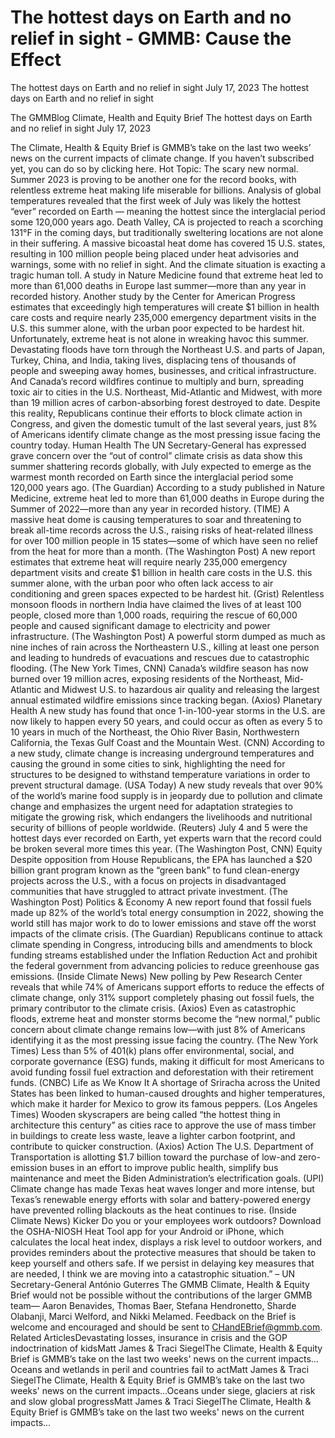 # The hottest days on Earth and no relief in sight - GMMB: Cause the Effect


The hottest days on Earth and no relief in sight
July 17, 2023
The hottest days on Earth and no relief in sight
 
The GMMBlog
Climate, Health and Equity Brief The hottest days on Earth and no relief in sight
July 17, 2023
 
The Climate, Health & Equity Brief is GMMB’s take on the last two weeks’ news on the current impacts of climate change. If you haven’t subscribed yet, you can do so by clicking here.
Hot Topic: The scary new normal. Summer 2023 is proving to be another one for the record books, with relentless extreme heat making life miserable for billions. Analysis of global temperatures revealed that the first week of July was likely the hottest “ever” recorded on Earth — meaning the hottest since the interglacial period some 120,000 years ago.
Death Valley, CA is projected to reach a scorching 131°F in the coming days, but traditionally sweltering locations are not alone in their suffering. A massive bicoastal heat dome has covered 15 U.S. states, resulting in 100 million people being placed under heat advisories and warnings, some with no relief in sight.
And the climate situation is exacting a tragic human toll. A study in Nature Medicine found that extreme heat led to more than 61,000 deaths in Europe last summer—more than any year in recorded history. Another study by the Center for American Progress estimates that exceedingly high temperatures will create $1 billion in health care costs and require nearly 235,000 emergency department visits in the U.S. this summer alone, with the urban poor expected to be hardest hit.
Unfortunately, extreme heat is not alone in wreaking havoc this summer. Devastating floods have torn through the Northeast U.S. and parts of Japan, Turkey, China, and India, taking lives, displacing tens of thousands of people and sweeping away homes, businesses, and critical infrastructure. And Canada’s record wildfires continue to multiply and burn, spreading toxic air to cities in the U.S. Northeast, Mid-Atlantic and Midwest, with more than 19 million acres of carbon-absorbing forest destroyed to date.
Despite this reality, Republicans continue their efforts to block climate action in Congress, and given the domestic tumult of the last several years, just 8% of Americans identify climate change as the most pressing issue facing the country today.
Human Health
The UN Secretary-General has expressed grave concern over the “out of control” climate crisis as data show this summer shattering records globally, with July expected to emerge as the warmest month recorded on Earth since the interglacial period some 120,000 years ago. (The Guardian)
According to a study published in Nature Medicine, extreme heat led to more than 61,000 deaths in Europe during the Summer of 2022—more than any year in recorded history. (TIME)
A massive heat dome is causing temperatures to soar and threatening to break all-time records across the U.S., raising risks of heat-related illness for over 100 million people in 15 states—some of which have seen no relief from the heat for more than a month. (The Washington Post)
A new report estimates that extreme heat will require nearly 235,000 emergency department visits and create $1 billion in health care costs in the U.S. this summer alone, with the urban poor who often lack access to air conditioning and green spaces expected to be hardest hit. (Grist)
Relentless monsoon floods in northern India have claimed the lives of at least 100 people, closed more than 1,000 roads, requiring the rescue of 60,000 people and caused significant damage to electricity and power infrastructure. (The Washington Post)
A powerful storm dumped as much as nine inches of rain across the Northeastern U.S., killing at least one person and leading to hundreds of evacuations and rescues due to catastrophic flooding. (The New York Times, CNN)
Canada’s wildfire season has now burned over 19 million acres, exposing residents of the Northeast, Mid-Atlantic and Midwest U.S. to hazardous air quality and releasing the largest annual estimated wildfire emissions since tracking began. (Axios)
Planetary Health
A new study has found that once 1-in-100-year storms in the U.S. are now likely to happen every 50 years, and could occur as often as every 5 to 10 years in much of the Northeast, the Ohio River Basin, Northwestern California, the Texas Gulf Coast and the Mountain West. (CNN)
According to a new study, climate change is increasing underground temperatures and causing the ground in some cities to sink, highlighting the need for structures to be designed to withstand temperature variations in order to prevent structural damage. (USA Today)
A new study reveals that over 90% of the world’s marine food supply is in jeopardy due to pollution and climate change and emphasizes the urgent need for adaptation strategies to mitigate the growing risk, which endangers the livelihoods and nutritional security of billions of people worldwide. (Reuters)
July 4 and 5 were the hottest days ever recorded on Earth, yet experts warn that the record could be broken several more times this year. (The Washington Post, CNN)
Equity
Despite opposition from House Republicans, the EPA has launched a $20 billion grant program known as the “green bank” to fund clean-energy projects across the U.S., with a focus on projects in disadvantaged communities that have struggled to attract private investment. (The Washington Post)
Politics & Economy
A new report found that fossil fuels made up 82% of the world’s total energy consumption in 2022, showing the world still has major work to do to lower emissions and stave off the worst impacts of the climate crisis. (The Guardian)
Republicans continue to attack climate spending in Congress, introducing bills and amendments to block funding streams established under the Inflation Reduction Act and prohibit the federal government from advancing policies to reduce greenhouse gas emissions. (Inside Climate News)
New polling by Pew Research Center reveals that while 74% of Americans support efforts to reduce the effects of climate change, only 31% support completely phasing out fossil fuels, the primary contributor to the climate crisis. (Axios)
Even as catastrophic floods, extreme heat and monster storms become the “new normal,” public concern about climate change remains low—with just 8% of Americans identifying it as the most pressing issue facing the country. (The New York Times)
Less than 5% of 401(k) plans offer environmental, social, and corporate governance (ESG) funds, making it difficult for most Americans to avoid funding fossil fuel extraction and deforestation with their retirement funds. (CNBC)
Life as We Know It
A shortage of Sriracha across the United States has been linked to human-caused droughts and higher temperatures, which make it harder for Mexico to grow its famous peppers. (Los Angeles Times)
Wooden skyscrapers are being called “the hottest thing in architecture this century” as cities race to approve the use of mass timber in buildings to create less waste, leave a lighter carbon footprint, and contribute to quicker construction. (Axios)
Action
The U.S. Department of Transportation is allotting $1.7 billion toward the purchase of low-and zero-emission buses in an effort to improve public health, simplify bus maintenance and meet the Biden Administration’s electrification goals. (UPI)
Climate change has made Texas heat waves longer and more intense, but Texas’s renewable energy efforts with solar and battery-powered energy have prevented rolling blackouts as the heat continues to rise. (Inside Climate News)
Kicker
Do you or your employees work outdoors? Download the OSHA-NIOSH Heat Tool app for your Android or iPhone, which calculates the local heat index, displays a risk level to outdoor workers, and provides reminders about the protective measures that should be taken to keep yourself and others safe.
If we persist in delaying key measures that are needed, I think we are moving into a catastrophic situation.”
– UN Secretary-General António Guterres 
The GMMB Climate, Health & Equity Brief would not be possible without the contributions of the larger GMMB team— Aaron Benavides, Thomas Baer, Stefana Hendronetto, Sharde Olabanji, Marci Welford, and Nikki Melamed. Feedback on the Brief is welcome and encouraged and should be sent to CHandEBrief@gmmb.com.
Related ArticlesDevastating losses, insurance in crisis and the GOP indoctrination of kidsMatt James & Traci SiegelThe Climate, Health & Equity Brief is GMMB’s take on the last two weeks' news on the current impacts…Oceans and wetlands in peril and countries fail to actMatt James & Traci SiegelThe Climate, Health & Equity Brief is GMMB’s take on the last two weeks' news on the current impacts…Oceans under siege, glaciers at risk and slow global progressMatt James & Traci SiegelThe Climate, Health & Equity Brief is GMMB’s take on the last two weeks' news on the current impacts…
